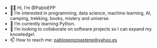- 👋🏻 Hi, I’m @PabloEPP
- 👀 I’m interested in programming, data science, machine learning, AI, camping, trekking, books, mistery and universe.
- 🌱 I’m currently learning Python. 
- 🦾 I’m looking to collaborate on software projects so I can expand my knowledge!.
- 📫 How to reach me: pabloperezpastene@yahoo.es

<!---
PabloEPP/PabloEPP is a ✨ special ✨ repository because its `README.md` (this file) appears on your GitHub profile.
You can click the Preview link to take a look at your changes.
--->
